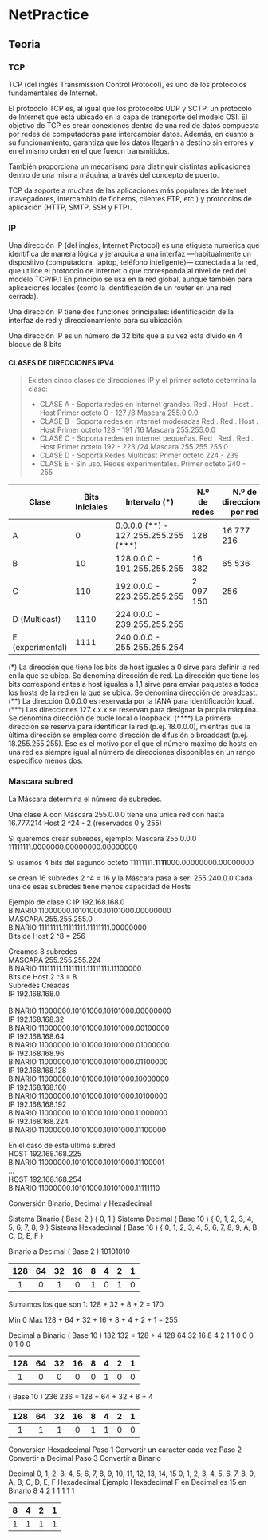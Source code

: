 # NetPractice

## <h2>Teoria</h2>

<h3>TCP</h3>

TCP (del inglés Transmission Control Protocol), es uno de los protocolos fundamentales de Internet. 

El protocolo TCP es, al igual que los protocolos UDP y SCTP, un protocolo de Internet que está ubicado en la capa de transporte del modelo OSI. 
El objetivo de TCP es crear conexiones dentro de una red de datos compuesta por redes de computadoras para intercambiar datos. Además, en cuanto a su funcionamiento, garantiza que los datos llegarán a destino sin errores y en el mismo orden en el que fueron transmitidos.

También proporciona un mecanismo para distinguir distintas aplicaciones dentro de una misma máquina, a través del concepto de puerto.

TCP da soporte a muchas de las aplicaciones más populares de Internet (navegadores, intercambio de ficheros, clientes FTP, etc.) y protocolos de aplicación (HTTP, SMTP, SSH y FTP).

<h3>IP</h3>

Una dirección IP (del inglés, Internet Protocol) es una etiqueta numérica que identifica de manera lógica y jerárquica a una interfaz —habitualmente un dispositivo (computadora, laptop, teléfono inteligente)— conectada a la red, que utilice el protocolo de internet o que corresponda al nivel de red del modelo TCP/IP.1​ En principio se usa en la red global, aunque también para aplicaciones locales (como la identificación de un router en una red cerrada).

Una dirección IP tiene dos funciones principales: identificación de la interfaz de red y direccionamiento para su ubicación.

Una dirección IP es un número de 32 bits que a su vez esta divido en 4 bloque de 8 bits 	 	 


<h4>CLASES DE DIRECCIONES  IPV4</h4>

> Existen cinco clases de direcciones IP y el primer octeto determina la clase:
>
> - CLASE A - Soporta redes en Internet grandes.
>             Red . Host . Host . Host
>             Primer octeto 0 - 127 /8
>             Mascara 255.0.0.0
> - CLASE B - Soporta redes en Internet moderadas
>             Red . Red . Host . Host
>             Primer octeto 128 - 191  /16
>             Mascara 255.255.0.0
> - CLASE C - Soporta redes en internet pequeñas.
>             Red . Red . Red . Host
>             Primer octeto 192 - 223 /24
>             Mascara 255.255.255.0
> - CLASE D - Soporta Redes Multicast
>             Primer octeto 224 - 239
> - CLASE E - Sin uso. Redes experimentales.
>             Primer octeto 240 - 255

<table>
    <thead>
        <tr>
            <th>Clase</th>
            <th>Bits iniciales</th>
            <th>Intervalo (*)</th>
            <th>N.º de redes</th>
            <th>N.º de direcciones por red</th>
            <th>N.º de hosts por red(****)</th>
            <th>Máscara de red</th>
            <th>Dirección de broadcast</th>            
        </tr>
    </thead>
    <tbody>
        <tr>
            <td>A</td>
            <td>0</td>
            <td>0.0.0.0 (**) - 127.255.255.255 (***)</td>
            <td>128</td>
            <td>16 777 216</td>
            <td>16 777 214</td>
            <td>255.0.0.0</td>
            <td>x.255.255.255</td>
        </tr>
        <tr>
            <td>B</td>
            <td>10</td>
            <td>128.0.0.0 - 191.255.255.255</td>
            <td>16 382</td>
            <td>65 536</td>
            <td>65 534</td>
            <td>255.255.0.0</td>
            <td>x.x.255.255</td>
        </tr>
        <tr>
            <td>C</td>
            <td>110</td>
            <td>192.0.0.0 - 223.255.255.255</td>
            <td>2 097 150</td>
            <td>256</td>
            <td>254</td>
            <td>255.255.255.0</td>
            <td>x.x.x.255</td>
        </tr>
        <tr>
            <td>D (Multicast)</td>
            <td>1110</td>
            <td>224.0.0.0 - 239.255.255.255</td>
            <td></td>
            <td></td>
            <td></td>
            <td></td>
            <td></td>
        </tr>
        <tr>
            <td>E (experimental)</td>
            <td>1111</td>
            <td>240.0.0.0 - 255.255.255.254</td>
            <td></td>
            <td></td>
            <td></td>
            <td></td>
            <td></td>
        </tr>                                
    </tbody>
</table>
(*) La dirección que tiene los bits de host iguales a 0 sirve para definir la red en la que se ubica. Se denomina dirección de red. La dirección que tiene los bits correspondientes a host iguales a 1,1​ sirve para enviar paquetes a todos los hosts de la red en la que se ubica. Se denomina dirección de broadcast.
(**) La dirección 0.0.0.0 es reservada por la IANA para identificación local.
(***) Las direcciones 127.x.x.x se reservan para designar la propia máquina. Se denomina dirección de bucle local o loopback.
(****) La primera dirección se reserva para identificar la red (p.ej. 18.0.0.0), mientras que la última dirección se emplea como dirección de difusión o broadcast (p.ej. 18.255.255.255). Ese es el motivo por el que el número máximo de hosts en una red es siempre igual al número de direcciones disponibles en un rango específico menos dos.

<h3>Mascara subred</h3>

La Máscara determina el número de subredes.

Una clase A con Máscara 255.0.0.0 tiene una unica red con hasta 16.777.214 Host 2 ^24 - 2 (reservados 0 y 255)

Si queremos crear subredes, ejemplo:
Máscara 255.0.0.0  11111111.0000000.00000000.00000000

Si usamos 4 bits del segundo octeto
11111111.**1111**000.00000000.00000000

se crean 16 subredes
2 ^4 = 16 y la Máscara pasa a ser: 255.240.0.0
Cada una de esas subredes tiene menos capacidad de Hosts

Ejemplo de clase C
IP       192.168.168.0<br />
BINARIO  11000000.10101000.10101000.00000000<br />
MASCARA  255.255.255.0<br />
BINARIO  11111111.11111111.11111111.00000000<br />
Bits de Host 2 ^8 = 256<br />

Creamos 8 subredes<br />
MASCARA  255.255.255.224<br />
BINARIO  11111111.11111111.11111111.11100000<br />
Bits de Host 2 ^3 = 8<br />
Subredes Creadas<br />
IP       192.168.168.0<br />	
BINARIO  11000000.10101000.10101000.00000000<br />
IP       192.168.168.32	<br />
BINARIO  11000000.10101000.10101000.00100000<br />
IP       192.168.168.64	<br />
BINARIO  11000000.10101000.10101000.01000000<br />
IP       192.168.168.96<br />
BINARIO  11000000.10101000.10101000.01100000<br />
IP       192.168.168.128<br />
BINARIO  11000000.10101000.10101000.10000000<br />
IP       192.168.168.160<br />
BINARIO  11000000.10101000.10101000.10100000<br />
IP       192.168.168.192<br />
BINARIO  11000000.10101000.10101000.11000000<br />
IP       192.168.168.224<br />
BINARIO  11000000.10101000.10101000.11100000<br />

En el caso de esta última subred<br />
HOST     192.168.168.225<br />
BINARIO  11000000.10101000.10101000.11100001<br />
...<br />
HOST     192.168.168.254<br />
BINARIO  11000000.10101000.10101000.11111110<br />



Conversión Binario, Decimal y Hexadecimal

Sistema Binario ( Base 2 )
{ 0, 1 }
Sistema Decimal ( Base 10 )
{ 0, 1, 2, 3, 4, 5, 6, 7, 8, 9  }
Sistema Hexadecimal ( Base 16 )
{ 0, 1, 2, 3, 4, 5, 6, 7, 8, 9, A, B, C, D, E, F  }

Binario a Decimal
( Base 2 ) 10101010
<table>
    <thead>
        <tr>
            <th align="center">128</th>            
            <th align="center">64</th>
            <th align="center">32</th>
            <th align="center">16</th>
            <th align="center">8</th>
            <th align="center">4</th>
            <th align="center">2</th>
            <th align="center">1</th>            
        </tr>
    </thead>
    <tbody>
        <tr>
            <td align="center">1</td>
            <td align="center">0</td>
            <td align="center">1</td>
            <td align="center">0</td>
            <td align="center">1</td>
            <td align="center">0</td>
            <td align="center">1</td>
            <td align="center">0</td>
        </tr>                                
    </tbody>
</table> 

Sumamos los que son 1:
128 + 32 + 8 + 2 = 170

Min 0 Max 128 + 64 + 32 + 16 + 8 + 4 + 2 + 1 =  255

Decimal a Binario
( Base 10 ) 132
132 = 128 + 4
128  64  32  16   8   4   2   1
   1     0    0     0   0   1   0   0
<table>
    <thead>
        <tr>
            <th align="center">128</th>            
            <th align="center">64</th>
            <th align="center">32</th>
            <th align="center">16</th>
            <th align="center">8</th>
            <th align="center">4</th>
            <th align="center">2</th>
            <th align="center">1</th>            
        </tr>
    </thead>
    <tbody>
        <tr>
            <td align="center">1</td>
            <td align="center">0</td>
            <td align="center">0</td>
            <td align="center">0</td>
            <td align="center">0</td>
            <td align="center">1</td>
            <td align="center">0</td>
            <td align="center">0</td>
        </tr>                                
    </tbody>
</table>    
( Base 10 ) 236
236 = 128 + 64 + 32 + 8 + 4
<table>
    <thead>
        <tr>
            <th align="center">128</th>            
            <th align="center">64</th>
            <th align="center">32</th>
            <th align="center">16</th>
            <th align="center">8</th>
            <th align="center">4</th>
            <th align="center">2</th>
            <th align="center">1</th>            
        </tr>
    </thead>
    <tbody>
        <tr>
            <td align="center">1</td>
            <td align="center">1</td>
            <td align="center">1</td>
            <td align="center">0</td>
            <td align="center">1</td>
            <td align="center">1</td>
            <td align="center">0</td>
            <td align="center">0</td>
        </tr>                                
    </tbody>
</table>  

Conversion Hexadecimal
Paso 1 Convertir un caracter cada vez
Paso 2 Convertir a Decimal
Paso 3 Convertir a Binario

Decimal
 0,  1,  2,  3,  4,  5,  6,  7,  8,  9, 10, 11, 12, 13, 14, 15
 0,  1,  2,  3,  4,  5,  6,  7,  8,  9,   A,  B,   C,   D,   E,   F 
Hexadecimal
Ejemplo 
Hexadecimal F en Decimal es 15 en Binario
8  4  2  1
1  1  1  1
<table>
    <thead>
        <tr>
            <th align="center">8</th>
            <th align="center">4</th>
            <th align="center">2</th>
            <th align="center">1</th>            
        </tr>
    </thead>
    <tbody>
        <tr>
            <td align="center">1</td>
            <td align="center">1</td>
            <td align="center">1</td>
            <td align="center">1</td>
        </tr>                                
    </tbody>
</table>  